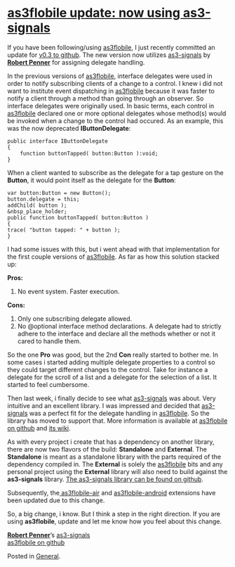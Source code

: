 # [as3flobile update: now using as3-signals](http://custardbelly.com/blog/2010/10/25/as3flobile-update-now-using-as3-signals/)

If you have been following/using [as3flobile](http://github.com/bustardcelly/as3flobile), I just recently committed an update for [v0.3 to github](http://github.com/bustardcelly/as3flobile). The new version now utilizes [as3-signals](http://github.com/robertpenner/as3-signals) by **[Robert Penner](http://robertpenner.com/flashblog/)** for assigning delegate handling.

In the previous versions of [as3flobile](http://github.com/bustardcelly/as3flobile), interface delegates were used in order to notify subscribing clients of a change to a control. I knew i did not want to institute event dispatching in [as3flobile](http://github.com/bustardcelly/as3flobile) because it was faster to notify a client through a method than going through an observer. So interface delegates were originally used. In basic terms, each control in [as3flobile](http://github.com/bustardcelly/as3flobile) declared one or more optional delegates whose method(s) would be invoked when a change to the control had occured. As an example, this was the now deprecated **IButtonDelegate**:
    
    public interface IButtonDelegate
    {
    	function buttonTapped( button:Button ):void;
    }

When a client wanted to subscribe as the delegate for a tap gesture on the **Button**, it would point itself as the delegate for the **Button**:
    
    var button:Button = new Button();
    button.delegate = this;
    addChild( button );
    &nbsp_place_holder;
    public function buttonTapped( button:Button )
    {
    trace( "button tapped: " + button );
    }

I had some issues with this, but i went ahead with that implementation for the first couple versions of [as3flobile](http://github.com/bustardcelly/as3flobile). As far as how this solution stacked up:

**Pros:**  
1. No event system. Faster execution.

**Cons:**  
1. Only one subscribing delegate allowed.  
2. No @optional interface method declarations. A delegate had to strictly adhere to the interface and declare all the methods whether or not it cared to handle them.

So the one **Pro** was good, but the 2nd **Con** really started to bother me. In some cases i started adding multiple delegate properties to a control so they could target different changes to the control. Take for instance a delegate for the scroll of a list and a delegate for the selection of a list. It started to feel cumbersome.

Then last week, i finally decide to see what [as3-signals](http://github.com/robertpenner/as3-signals) was about. Very intuitive and an excellent library. I was impressed and decided that [as3-signals](http://github.com/robertpenner/as3-signals) was a perfect fit for the delegate handling in [as3flobile](http://github.com/robertpenner/as3flobile). So the library has moved to support that. More information is available at [as3flobile on github](http://github.com/robertpenner/as3flobile) and [its wiki](http://github.com/bustardcelly/as3flobile/wiki).

As with every project i create that has a dependency on another library, there are now two flavors of the build: **Standalone** and **External**. The **Standalone** is meant as a standalone library with the parts required of the dependency compiled in. The **External** is solely the [as3flobile](http://github.com/bustardcelly/as3flobile) bits and any personal project using the **External** library will also need to build against the **as3-signals** library. [The as3-signals library can be found on github](http://github.com/robertpenner/as3-signals).

Subsequently, the[ as3flobile-air](http://github.com/bustardcelly/as3flobile-air) and [as3flobile-android](http://github.com/bustardcelly/as3flobile-android) extensions have been updated due to this change.

So, a big change, i know. But I think a step in the right direction. If you are using **as3flobile**, update and let me know how you feel about this change.

**[Robert Penner](http://flashblog.robertpenner.com/)**’s [as3-signals](http://github.com/robertpenner/as3-signals)  
[as3flobile on github](http://github.com/bustardcelly/as3flobile)

Posted in [General](http://custardbelly.com/blog/category/general/).

